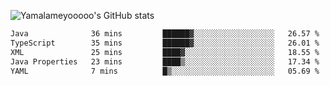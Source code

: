 ![Yamalameyooooo's GitHub stats](https://github-readme-stats.vercel.app/api?username=yamalameyooooo&theme=transparent&show_icons=true\&show=reviews,discussions_started,discussions_answered,prs_merged,prs_merged_percentage)

<!--START_SECTION:waka-->

```txt
Java              36 mins         ██████▓░░░░░░░░░░░░░░░░░░   26.57 %
TypeScript        35 mins         ██████▓░░░░░░░░░░░░░░░░░░   26.01 %
XML               25 mins         ████▓░░░░░░░░░░░░░░░░░░░░   18.55 %
Java Properties   23 mins         ████▒░░░░░░░░░░░░░░░░░░░░   17.34 %
YAML              7 mins          █▒░░░░░░░░░░░░░░░░░░░░░░░   05.69 %
```

<!--END_SECTION:waka-->
